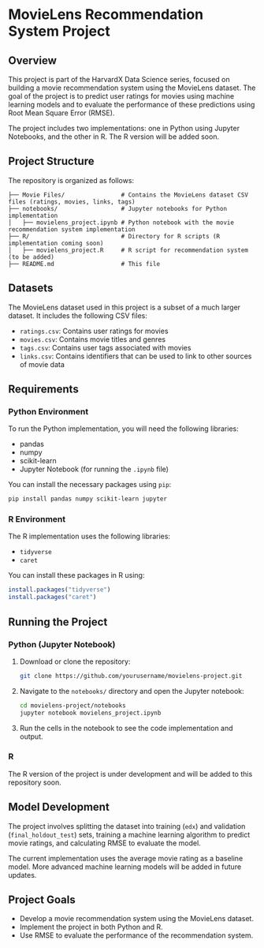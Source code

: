 # MovieLens Recommendation System Project

## Overview

This project is part of the HarvardX Data Science series, focused on building a movie recommendation system using the MovieLens dataset. The goal of the project is to predict user ratings for movies using machine learning models and to evaluate the performance of these predictions using Root Mean Square Error (RMSE).

The project includes two implementations: one in Python using Jupyter Notebooks, and the other in R. The R version will be added soon.

## Project Structure

The repository is organized as follows:

```
├── Movie Files/                # Contains the MovieLens dataset CSV files (ratings, movies, links, tags)
├── notebooks/                  # Jupyter notebooks for Python implementation
│   ├── movielens_project.ipynb # Python notebook with the movie recommendation system implementation
├── R/                          # Directory for R scripts (R implementation coming soon)
│   ├── movielens_project.R     # R script for recommendation system (to be added)
├── README.md                   # This file
```

## Datasets

The MovieLens dataset used in this project is a subset of a much larger dataset. It includes the following CSV files:

- `ratings.csv`: Contains user ratings for movies
- `movies.csv`: Contains movie titles and genres
- `tags.csv`: Contains user tags associated with movies
- `links.csv`: Contains identifiers that can be used to link to other sources of movie data

## Requirements

### Python Environment

To run the Python implementation, you will need the following libraries:

- pandas
- numpy
- scikit-learn
- Jupyter Notebook (for running the `.ipynb` file)

You can install the necessary packages using `pip`:

```bash
pip install pandas numpy scikit-learn jupyter
```

### R Environment

The R implementation uses the following libraries:

- `tidyverse`
- `caret`

You can install these packages in R using:

```r
install.packages("tidyverse")
install.packages("caret")
```

## Running the Project

### Python (Jupyter Notebook)

1. Download or clone the repository:
   ```bash
   git clone https://github.com/yourusername/movielens-project.git
   ```

2. Navigate to the `notebooks/` directory and open the Jupyter notebook:
   ```bash
   cd movielens-project/notebooks
   jupyter notebook movielens_project.ipynb
   ```

3. Run the cells in the notebook to see the code implementation and output.

### R

The R version of the project is under development and will be added to this repository soon.

## Model Development

The project involves splitting the dataset into training (`edx`) and validation (`final_holdout_test`) sets, training a machine learning algorithm to predict movie ratings, and calculating RMSE to evaluate the model.

The current implementation uses the average movie rating as a baseline model. More advanced machine learning models will be added in future updates.

## Project Goals

- Develop a movie recommendation system using the MovieLens dataset.
- Implement the project in both Python and R.
- Use RMSE to evaluate the performance of the recommendation system.
